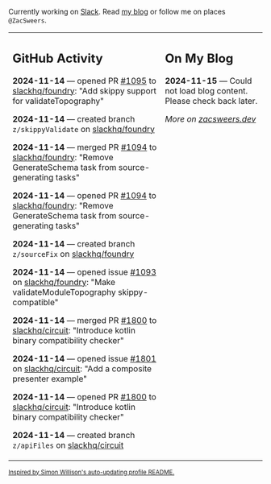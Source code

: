 Currently working on [Slack](https://slack.com/). Read [my blog](https://zacsweers.dev/) or follow me on places `@ZacSweers`.

<table><tr><td valign="top" width="60%">

## GitHub Activity
<!-- githubActivity starts -->
**2024-11-14** — opened PR [#1095](https://github.com/slackhq/foundry/pull/1095) to [slackhq/foundry](https://github.com/slackhq/foundry): "Add skippy support for validateTopography"

**2024-11-14** — created branch `z/skippyValidate` on [slackhq/foundry](https://github.com/slackhq/foundry)

**2024-11-14** — merged PR [#1094](https://github.com/slackhq/foundry/pull/1094) to [slackhq/foundry](https://github.com/slackhq/foundry): "Remove GenerateSchema task from source-generating tasks"

**2024-11-14** — opened PR [#1094](https://github.com/slackhq/foundry/pull/1094) to [slackhq/foundry](https://github.com/slackhq/foundry): "Remove GenerateSchema task from source-generating tasks"

**2024-11-14** — created branch `z/sourceFix` on [slackhq/foundry](https://github.com/slackhq/foundry)

**2024-11-14** — opened issue [#1093](https://github.com/slackhq/foundry/issues/1093) on [slackhq/foundry](https://github.com/slackhq/foundry): "Make validateModuleTopography skippy-compatible"

**2024-11-14** — merged PR [#1800](https://github.com/slackhq/circuit/pull/1800) to [slackhq/circuit](https://github.com/slackhq/circuit): "Introduce kotlin binary compatibility checker"

**2024-11-14** — opened issue [#1801](https://github.com/slackhq/circuit/issues/1801) on [slackhq/circuit](https://github.com/slackhq/circuit): "Add a composite presenter example"

**2024-11-14** — opened PR [#1800](https://github.com/slackhq/circuit/pull/1800) to [slackhq/circuit](https://github.com/slackhq/circuit): "Introduce kotlin binary compatibility checker"

**2024-11-14** — created branch `z/apiFiles` on [slackhq/circuit](https://github.com/slackhq/circuit)
<!-- githubActivity ends -->
</td><td valign="top" width="40%">

## On My Blog
<!-- blog starts -->
**2024-11-15** — Could not load blog content. Please check back later.
<!-- blog ends -->
_More on [zacsweers.dev](https://zacsweers.dev/)_
</td></tr></table>

<sub><a href="https://simonwillison.net/2020/Jul/10/self-updating-profile-readme/">Inspired by Simon Willison's auto-updating profile README.</a></sub>